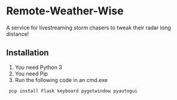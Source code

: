 # Remote-Weather-Wise
A service for livestreaming storm chasers to tweak their radar long distance!


## Installation
1. You need Python 3
2. You need Pip
3. Run the following code in an cmd.exe
 ```python
  pip install Flask keyboard pygetwindow pyautogui
  ```
